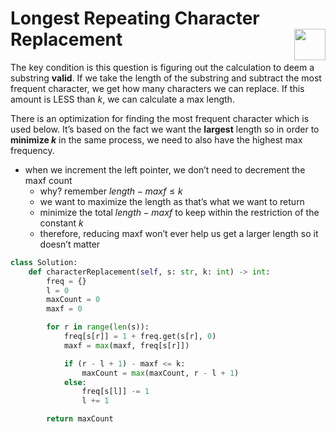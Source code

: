 # Longest Repeating Character Replacement <img align="right" height="50" src="https://upload.wikimedia.org/wikipedia/commons/8/8e/LeetCode_Logo_1.png"/>

The key condition is this question is figuring out the calculation to deem a substring **valid**. If we take the length of the substring and subtract the most frequent character, we get how many characters we can replace. If this amount is LESS than $k$, we can calculate a max length.

There is an optimization for finding the most frequent character which is used below. It’s based on the fact we want the **largest** length so in order to **minimize $k$** in the same process, we need to also have the highest max frequency.

- when we increment the left pointer, we don’t need to decrement the maxf count
  - why? remember $length-maxf \leq k$
  - we want to maximize the length as that’s what we want to return
  - minimize the total $length-maxf$ to keep within the restriction of the constant $k$
  - therefore, reducing maxf won’t ever help us get a larger length so it doesn’t matter

```python
class Solution:
    def characterReplacement(self, s: str, k: int) -> int:
        freq = {}
        l = 0
        maxCount = 0
        maxf = 0

        for r in range(len(s)):
            freq[s[r]] = 1 + freq.get(s[r], 0)
            maxf = max(maxf, freq[s[r]])

            if (r - l + 1) - maxf <= k:
                maxCount = max(maxCount, r - l + 1)
            else:
                freq[s[l]] -= 1
                l += 1

        return maxCount
```
